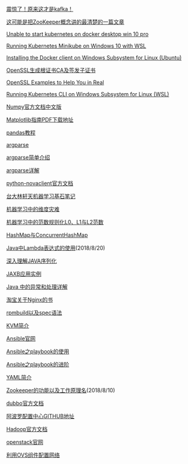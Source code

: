[]()

[]()

[]()

[]()

[]()

[]()

[]()

[]()

[]()

[震惊了！原来这才是kafka！](https://www.jianshu.com/p/d3e963ff8b70)

[这可能是把ZooKeeper概念讲的最清楚的一篇文章](http://developer.51cto.com/art/201809/583184.htm)

[Unable to start kubernetes on docker desktop win 10 pro](https://github.com/docker/for-win/issues/3799)

[Running Kubernetes Minikube on Windows 10 with WSL](https://www.jamessturtevant.com/posts/Running-Kubernetes-Minikube-on-Windows-10-with-WSL/)

[Installing the Docker client on Windows Subsystem for Linux (Ubuntu)](https://medium.com/@sebagomez/installing-the-docker-client-on-ubuntus-windows-subsystem-for-linux-612b392a44c4)

[OpenSSL生成根证书CA及签发子证书](https://yq.aliyun.com/articles/40398)

[OpenSSL Examples to Help You in Real](https://geekflare.com/openssl-commands-certificates/)

[Running Kubernetes CLI on Windows Subsystem for Linux (WSL)]( https://devkimchi.com/2018/06/05/running-kubernetes-on-wsl/)

[Numpy官方文档中文版](https://www.numpy.org.cn/index.html)

[Matplotlib指南PDF下载地址](https://legacy.gitbook.com/download/pdf/book/wizardforcel/matplotlib-intro-tut)

[pandas教程](https://blog.csdn.net/qq_42156420/article/details/82813482)

[argparse](https://docs.python.org/3.7/library/argparse.html)   

[argparse简单介绍](https://blog.ixxoo.me/argparse.html)

[argparse详解](http://blog.xiayf.cn/2013/03/30/argparse/)

[python-novaclient官方文档](https://pypi.org/project/python-novaclient/)      


[台大林轩天机器学习基石笔记](https://github.com/RedstoneWill/NTU-HsuanTienLin-MachineLearning/tree/master/Machine%20Learning%20Foundations/pdf%20files)

[机器学习中的维度灾难](https://blog.csdn.net/red_stone1/article/details/71692444)

[机器学习中的范数规则化L0、L1与L2范数](https://blog.csdn.net/zouxy09/article/details/24971995)

[HashMap与ConcurrentHashMap](https://blog.csdn.net/valada/article/details/79909905)

[Java中Lambda表达式的使用](https://www.cnblogs.com/franson-2016/p/5593080.html)(2018/8/20)

[深入理解JAVA序列化](https://www.cnblogs.com/wxgblogs/p/5849951.html)

[JAXB应用实例](https://www.cnblogs.com/chenbenbuyi/p/8283657.html)

[Java 中的异常和处理详解](http://www.importnew.com/26613.html)

[淘宝关于Nginx的书](http://tengine.taobao.org/book/)

[rpmbuild以及spec语法](http://www.cnblogs.com/schangech/p/5641108.html)

[KVM简介](http://blog.chinaunix.net/uid-30022178-id-5749329.html)

[Ansible官网](https://docs.ansible.com/)

[Ansible之playbook的使用](http://blog.51cto.com/13589448/2068546)

[Ansible之playbook的进阶](https://blog.csdn.net/yongchaocsdn/article/details/78936735)

[YAML简介](https://www.jianshu.com/p/97222440cd08)

[Zookeeper的功能以及工作原理名](https://blog.csdn.net/xqb_756148978/article/details/52259381)(2018/8/10)

[dubbo官方文档](http://dubbo.apache.org/zh-cn/)

[阿波罗配置中心GITHUB地址](https://github.com/ctripcorp/apollo)

[Hadoop官方文档](http://hadoop.apache.org/)

[openstack官网](https://docs.openstack.org/)

[利用OVS组件配置网络](https://docs.openstack.org/ocata/networking-guide/deploy-ovs-selfservice.html)